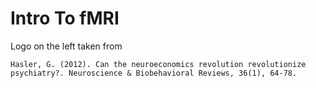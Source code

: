 # Intro To fMRI

Logo on the left taken from 

```
Hasler, G. (2012). Can the neuroeconomics revolution revolutionize psychiatry?. Neuroscience & Biobehavioral Reviews, 36(1), 64-78.
```